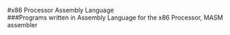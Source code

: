 #x86 Processor Assembly Language  
###Programs written in Assembly Language for the x86 Processor, MASM assembler

